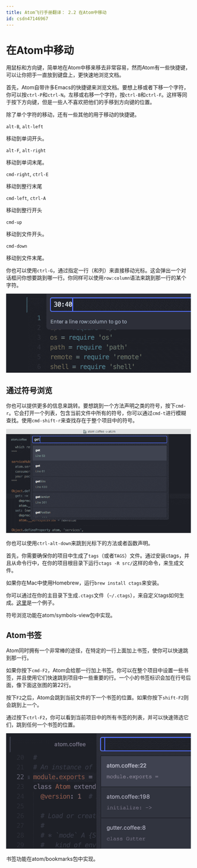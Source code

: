 ```yaml
---
title: Atom飞行手册翻译： 2.2 在Atom中移动
id: csdn47146967
---
```


# 在Atom中移动

用鼠标和方向键，简单地在Atom中移来移去非常容易，然而Atom有一些快捷键，可以让你把手一直放到键盘上，更快速地浏览文档。

首先，Atom自带许多Emacs的快捷键来浏览文档。要想上移或者下移一个字符，你可以按`ctrl-P`和`ctrl-N`。左移或右移一个字符，按`ctrl-B`和`ctrl-F`。这样等同于按下方向键，但是一些人不喜欢把他们的手移到方向键的位置。

除了单个字符的移动，还有一些其他的用于移动的快捷键。

`alt-B`, `alt-left`

移动到单词开头。

`alt-F`, `alt-right`

移动到单词末尾。

`cmd-right`, `ctrl-E`

移动到整行末尾

`cmd-left`, `ctrl-A`

移动到整行开头

`cmd-up`

移动到文件开头。

`cmd-down`

移动到文件末尾。

你也可以使用`ctrl-G`，通过指定一行（和列）来直接移动光标。这会弹出一个对话框问你想要跳到哪一行。你同样可以使用`row:column`语法来跳到那一行的某个字符。

![](../img/9e2a949b2bd4ca76477d9322bad82bb2.png)

## 通过符号浏览

你也可以提供更多的信息来跳转。要想跳到一个方法声明之类的符号，按下`cmd-r`。它会打开一个列表，包含当前文件中所有的符号，你可以通过`cmd-t`进行模糊查找。使用`cmd-shift-r`来查找存在于整个项目中的符号。

![](../img/148470429a45fee8ee472cd99124894f.png)

你也可以使用`ctrl-alt-down`来跳到光标下的方法或者函数声明。

首先，你需要确保你的项目中生成了`tags`（或者`TAGS`）文件。通过安装ctags，并且从命令行中，在你的项目根目录下运行`ctags -R src/`这样的命令，来生成文件。

如果你在Mac中使用Homebrew，运行`brew install ctags`来安装。

你可以通过在你的主目录下生成`.ctags`文件（`~/.ctags`），来自定义tags如何生成。[这里](https://github.com/atom/symbols-view/blob/master/lib/.ctags)是一个例子。

符号浏览功能在atom/symbols-view包中实现。

## Atom书签

Atom同时拥有一个非常棒的途径，在特定的一行上面加上书签，使你可以快速跳到那一行。

如果你按下`cmd-F2`，Atom会给那一行加上书签。你可以在整个项目中设置一些书签，并且使用它们快速跳到项目中一些重要的行。一个小的书签标识会加在行号后面，像下面这张图的第22行。

按下`F2`之后，Atom会跳到当前文件的下一个书签的位置。如果你按下`shift-F2`则会跳到上一个。

通过按下`ctrl-F2`，你可以看到当前项目中的所有书签的列表，并可以快速筛选它们，跳到任何一个书签的位置。

![](../img/12643f50faace78163039d39226b77bf.png)

书签功能在atom/bookmarks包中实现。